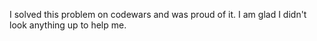 I solved this problem on codewars and was proud of it. I am glad I didn't 
look anything up to help me.